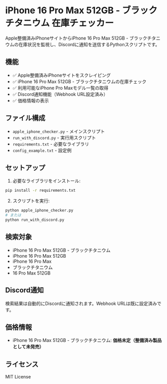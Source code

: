 # iPhone 16 Pro Max 512GB - ブラックチタニウム 在庫チェッカー

Apple整備済みiPhoneサイトからiPhone 16 Pro Max 512GB - ブラックチタニウムの在庫状況を監視し、Discordに通知を送信するPythonスクリプトです。

## 機能

- ✅ Apple整備済みiPhoneサイトをスクレイピング
- ✅ iPhone 16 Pro Max 512GB - ブラックチタニウムの在庫チェック
- ✅ 利用可能なiPhone Pro Maxモデル一覧の取得
- ✅ Discord通知機能（Webhook URL設定済み）
- ✅ 価格情報の表示

## ファイル構成

- `apple_iphone_checker.py` - メインスクリプト
- `run_with_discord.py` - 実行用スクリプト
- `requirements.txt` - 必要なライブラリ
- `config_example.txt` - 設定例

## セットアップ

1. 必要なライブラリをインストール:
```bash
pip install -r requirements.txt
```

2. スクリプトを実行:
```bash
python apple_iphone_checker.py
# または
python run_with_discord.py
```

## 検索対象

- iPhone 16 Pro Max 512GB - ブラックチタニウム
- iPhone 16 Pro Max 512GB
- iPhone 16 Pro Max
- ブラックチタニウム
- 16 Pro Max 512GB

## Discord通知

検索結果は自動的にDiscordに通知されます。Webhook URLは既に設定済みです。

## 価格情報

- iPhone 16 Pro Max 512GB - ブラックチタニウム: **価格未定（整備済み製品として未発売）**

## ライセンス

MIT License

